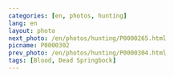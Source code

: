 ```yaml
---
categories: [en, photos, hunting]
lang: en
layout: photo
next_photo: /en/photos/hunting/P0000265.html
picname: P0000302
prev_photo: /en/photos/hunting/P0000304.html
tags: [Blood, Dead Springbock]
---
```

